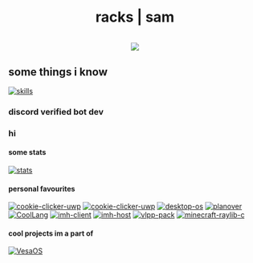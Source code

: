 <h1 align="center">
  racks | sam
  <br><br>
  <img src="https://komarev.com/ghpvc/?username=raxracks">
</h1>

## some things i know
[![skills](https://skillicons.dev/icons?i=bash,blender,bootstrap,c,cpp,cloudflare,deno,discord,dotnet,express,git,react,lua,md,mongodb,nestjs,nextjs,visualstudio,vscode,ts,js,html,css,wasm)](https://skillicons.dev)

### discord verified bot dev

### hi

#### some stats
[![stats](https://github-readme-stats.vercel.app/api?username=raxracks&theme=monokai)](https://github.com/anuraghazra/github-readme-stats)

#### personal favourites
[![cookie-clicker-uwp](https://github-readme-stats.vercel.app/api/pin/?username=raxracks&repo=UWPEngineCPP&theme=monokai)](https://github.com/raxracks/UWPEngineCPP)
[![cookie-clicker-uwp](https://github-readme-stats.vercel.app/api/pin/?username=raxracks&repo=click-the-cookie-uwp&theme=monokai)](https://github.com/raxracks/click-the-cookie-uwp)
[![desktop-os](https://github-readme-stats.vercel.app/api/pin/?username=raxracks&repo=desktop-os&theme=monokai)](https://github.com/raxracks/desktop-os)
[![planover](https://github-readme-stats.vercel.app/api/pin/?username=raxracks&repo=planover&theme=monokai)](https://github.com/raxracks/planover)
[![CoolLang](https://github-readme-stats.vercel.app/api/pin/?username=raxracks&repo=CoolLang&theme=monokai)](https://github.com/raxracks/CoolLang)
[![imh-client](https://github-readme-stats.vercel.app/api/pin/?username=raxracks&repo=imh-client&theme=monokai)](https://github.com/raxracks/imh-client)
[![imh-host](https://github-readme-stats.vercel.app/api/pin/?username=raxracks&repo=imh-host&theme=monokai)](https://github.com/raxracks/imh-host)
[![vlpp-pack](https://github-readme-stats.vercel.app/api/pin/?username=raxracks&repo=vlpp-pack&theme=monokai)](https://github.com/raxracks/vlpp-pack)
[![minecraft-raylib-c](https://github-readme-stats.vercel.app/api/pin/?username=raxracks&repo=minecraft-raylib-c&theme=monokai)](https://github.com/raxracks/minecraft-raylib-c)

#### cool projects im a part of
[![VesaOS](https://github-readme-stats.vercel.app/api/pin/?username=VesaOS-Group&repo=VesaOS&theme=monokai)](https://github.com/VesaOS-Group/VesaOS)
<!-- [![Absorba](https://github-readme-stats.vercel.app/api/pin/?username=Reflecta-Organization&repo=Absorba&theme=monokai)](https://github.com/Reflecta-Organization/Absorba) [![Reflecta IDE](https://github-readme-stats.vercel.app/api/pin/?username=Reflecta-Organization&repo=Reflecta-IDE&theme=monokai)](https://github.com/Reflecta-Organization/Reflecta-IDE) -->
<!-- literally broken ^ -->
